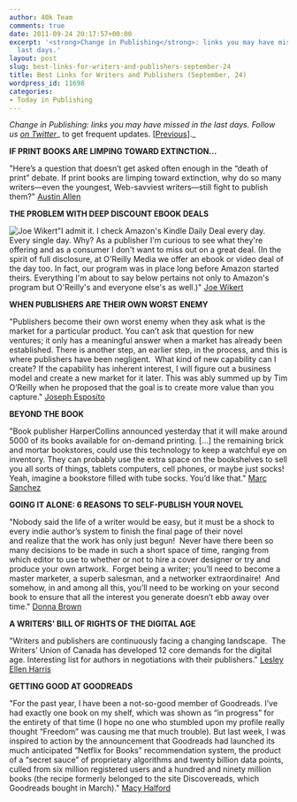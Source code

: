 ```yaml
---
author: 40k Team
comments: true
date: 2011-09-24 20:17:57+00:00
excerpt: '<strong>Change in Publishing</strong>: links you may have missed in the
  last days.'
layout: post
slug: best-links-for-writers-and-publishers-september-24
title: Best Links for Writers and Publishers (September, 24)
wordpress_id: 11698
categories:
- Today in Publishing
---
```


_Change in Publishing: links you may have missed in the last days.
Follow us [on Twitter](http://www.twitter.com/40kbooks)__ to get frequent updates. [[Previous](http://www.40kbooks.com/?p=11661)]._

**IF PRINT BOOKS ARE LIMPING TOWARD EXTINCTION...**

"Here’s a question that doesn’t get asked often enough in the “death of print” debate. If print books are limping toward extinction, why do so many writers—even the youngest, Web-savviest writers—still fight to publish them?"
[Austin Allen](http://bigthink.com/ideas/40313)

**THE PROBLEM WITH DEEP DISCOUNT EBOOK DEALS**

![Joe Wikert](http://www.40kbooks.com/wp-content/uploads/photo_joew_m.jpg)"I admit it. I check Amazon's Kindle Daily Deal every day. Every single day. Why? As a publisher I'm curious to see what they're offering and as a consumer I don't want to miss out on a great deal. (In the spirit of full disclosure, at O'Reilly Media we offer an ebook or video deal of the day too. In fact, our program was in place long before Amazon started theirs. Everything I'm about to say below pertains not only to Amazon's program but O'Reilly's and everyone else's as well.)"
[Joe Wikert](http://radar.oreilly.com/2011/09/deep-discount-ebooks.html)

**WHEN PUBLISHERS ARE THEIR OWN WORST ENEMY**

"Publishers become their own worst enemy when they ask what is the market for a particular product. You can’t ask that question for new ventures; it only has a meaningful answer when a market has already been established. There is another step, an earlier step, in the process, and this is where publishers have been negligent.  What kind of new capability can I create? If the capability has inherent interest, I will figure out a business model and create a new market for it later. This was ably summed up by Tim O’Reilly when he proposed that the goal is to create more value than you capture."
[Joseph Esposito](http://scholarlykitchen.sspnet.org/2011/09/20/when-publishers-are-their-own-worst-enemy/)

**BEYOND THE BOOK**

"Book publisher HarperCollins announced yesterday that it will make around 5000 of its books available for on-demand printing.
[...] the remaining brick and mortar bookstores, could use this technology to keep a watchful eye on inventory. They can probably use the extra space on the bookshelves to sell you all sorts of things, tablets computers, cell phones, or maybe just socks! Yeah, imagine a bookstore filled with tube socks. You’d like that."
[Marc Sanchez](http://www.publicradio.org/columns/marketplace/tech-report/2011/09/beyond-the-book.html)

**GOING IT ALONE: 6 REASONS TO SELF-PUBLISH YOUR NOVEL**

"Nobody said the life of a writer would be easy, but it must be a shock to every indie author’s system to finish the final page of their novel and realize that the work has only just begun!  Never have there been so many decisions to be made in such a short space of time, ranging from which editor to use to whether or not to hire a cover designer or try and produce your own artwork.  Forget being a writer; you’ll need to become a master marketer, a superb salesman, and a networker extraordinaire!  And somehow, in and among all this, you’ll need to be working on your second book to ensure that all the interest you generate doesn’t ebb away over time."
[Donna Brown](http://www.novelpublicity.com/2011/09/going-it-alone-6-reasons-to-self-publish-your-novel/)

**A WRITERS' BILL OF RIGHTS OF THE DIGITAL AGE**

"Writers and publishers are continuously facing a changing landscape.  The Writers’ Union of Canada has developed 12 core demands for the digital age. Interesting list for authors in negotiations with their publishers."
[Lesley Ellen Harris](http://www.slaw.ca/2011/09/23/a-writers-bill-of-rights-for-the-digital-age/)

**GETTING GOOD AT GOODREADS**

"For the past year, I have been a not-so-good member of Goodreads. I’ve had exactly one book on my shelf, which was shown as “in progress” for the entirety of that time (I hope no one who stumbled upon my profile really thought “Freedom” was causing me that much trouble). But last week, I was inspired to action by the announcement that Goodreads had launched its much anticipated “Netflix for Books” recommendation system, the product of a “secret sauce” of proprietary algorithms and twenty billion data points, culled from six million registered users and a hundred and ninety million books (the recipe formerly belonged to the site Discovereads, which Goodreads bought in March)."
[Macy Halford](http://www.newyorker.com/online/blogs/books/2011/09/getting-good-at-goodreads-1.html)

